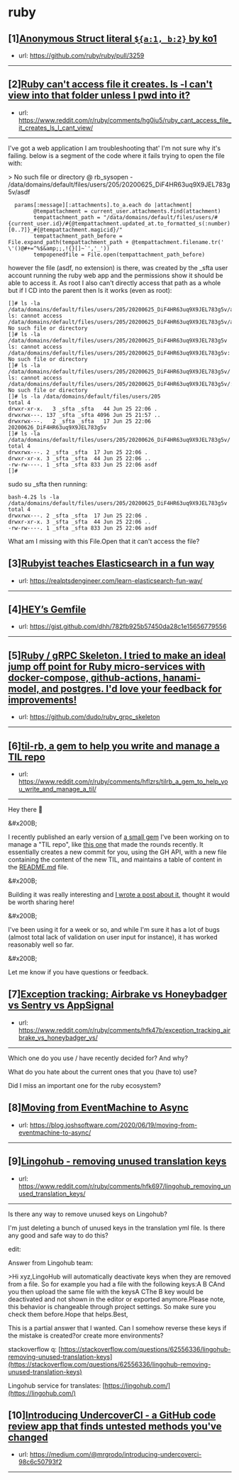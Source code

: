 # ruby
## [1][Anonymous Struct literal `${a:1, b:2}` by ko1](https://www.reddit.com/r/ruby/comments/hg2bm1/anonymous_struct_literal_a1_b2_by_ko1/)
- url: https://github.com/ruby/ruby/pull/3259
---

## [2][Ruby can't access file it creates. ls -l can't view into that folder unless I pwd into it?](https://www.reddit.com/r/ruby/comments/hg0iu5/ruby_cant_access_file_it_creates_ls_l_cant_view/)
- url: https://www.reddit.com/r/ruby/comments/hg0iu5/ruby_cant_access_file_it_creates_ls_l_cant_view/
---
I've got a web application I am troubleshooting that' I'm not sure why it's failing. below is a segment of the code where it fails trying to open the file with:

&gt; No such file or directory @ rb_sysopen - /data/domains/default/files/users/205/20200625_DiF4HR63uq9X9JEL783g5v/asdf

      params[:message][:attachments].to_a.each do |attachment|
            @tempattachment = current_user.attachments.find(attachment)
            tempattachment_path = "/data/domains/default/files/users/#{current_user.id}/#{@tempattachment.updated_at.to_formatted_s(:number)[0..7]}_#{@tempattachment.magicid}/"
            tempattachment_path_before = File.expand_path(tempattachment_path + @tempattachment.filename.tr(' \'()@#+=^%$&amp;;,!{}[]~`','_'))
            tempopenedfile = File.open(tempattachment_path_before)

however the file (asdf, no extension) is there, was created by the _sfta user account running the ruby web app and the permissions show it should be able to access it. As root I also can't directly access that path as a whole but if I CD into the parent then ls it works (even as root):

    []# ls -la /data/domains/default/files/users/205/20200625_DiF4HR63uq9X9JEL783g5v/asdf
    ls: cannot access /data/domains/default/files/users/205/20200625_DiF4HR63uq9X9JEL783g5v/asdf: No such file or directory
    []# ls -la /data/domains/default/files/users/205/20200625_DiF4HR63uq9X9JEL783g5v
    ls: cannot access /data/domains/default/files/users/205/20200625_DiF4HR63uq9X9JEL783g5v: No such file or directory
    []# ls -la /data/domains/default/files/users/205/20200625_DiF4HR63uq9X9JEL783g5v/
    ls: cannot access /data/domains/default/files/users/205/20200625_DiF4HR63uq9X9JEL783g5v/: No such file or directory
    []# ls -la /data/domains/default/files/users/205
    total 4
    drwxr-xr-x.   3 _sfta _sfta   44 Jun 25 22:06 .
    drwxrwx---. 137 _sfta _sfta 4096 Jun 25 21:57 ..
    drwxrwx---.   2 _sfta _sfta   17 Jun 25 22:06 20200626_DiF4HR63uq9X9JEL783g5v
    []# ls -la /data/domains/default/files/users/205/20200626_DiF4HR63uq9X9JEL783g5v/
    total 4
    drwxrwx---. 2 _sfta _sfta  17 Jun 25 22:06 .
    drwxr-xr-x. 3 _sfta _sfta  44 Jun 25 22:06 ..
    -rw-rw----. 1 _sfta _sfta 833 Jun 25 22:06 asdf
    []#

sudo su _sfta then running:

    bash-4.2$ ls -la /data/domains/default/files/users/205/20200625_DiF4HR63uq9X9JEL783g5v
    total 4
    drwxrwx---. 2 _sfta _sfta  17 Jun 25 22:06 .
    drwxr-xr-x. 3 _sfta _sfta  44 Jun 25 22:06 ..
    -rw-rw----. 1 _sfta _sfta 833 Jun 25 22:06 asdf

What am I missing with this File.Open that it can't access the file?
## [3][Rubyist teaches Elasticsearch in a fun way](https://www.reddit.com/r/ruby/comments/hfpr6p/rubyist_teaches_elasticsearch_in_a_fun_way/)
- url: https://realptsdengineer.com/learn-elasticsearch-fun-way/
---

## [4][HEY’s Gemfile](https://www.reddit.com/r/ruby/comments/hfhrcb/heys_gemfile/)
- url: https://gist.github.com/dhh/782fb925b57450da28c1e15656779556
---

## [5][Ruby / gRPC Skeleton. I tried to make an ideal jump off point for Ruby micro-services with docker-compose, github-actions, hanami-model, and postgres. I'd love your feedback for improvements!](https://www.reddit.com/r/ruby/comments/hfpyfg/ruby_grpc_skeleton_i_tried_to_make_an_ideal_jump/)
- url: https://github.com/dudo/ruby_grpc_skeleton
---

## [6][til-rb, a gem to help you write and manage a TIL repo](https://www.reddit.com/r/ruby/comments/hflzrs/tilrb_a_gem_to_help_you_write_and_manage_a_til/)
- url: https://www.reddit.com/r/ruby/comments/hflzrs/tilrb_a_gem_to_help_you_write_and_manage_a_til/
---
Hey there 👋

&amp;#x200B;

I recently published an early version of [a small gem](https://github.com/pjambet/til-rb/) I've been working on to manage a "TIL repo", like [this one](https://github.com/jbranchaud/til) that made the rounds recently. It essentially creates a new commit for you, using the GH API, with a new file containing the content of the new TIL, and maintains a table of content in the [README.md](https://README.md) file.

&amp;#x200B;

Building it was really interesting and [I wrote a post about it](https://blog.pjam.me/posts/til-cli/), thought it would be worth sharing here!

&amp;#x200B;

I've been using it for a week or so, and while I'm sure it has a lot of bugs (almost total lack of validation on user input for instance), it has worked reasonably well so far.

&amp;#x200B;

Let me know if you have questions or feedback.
## [7][Exception tracking: Airbrake vs Honeybadger vs Sentry vs AppSignal](https://www.reddit.com/r/ruby/comments/hfk47b/exception_tracking_airbrake_vs_honeybadger_vs/)
- url: https://www.reddit.com/r/ruby/comments/hfk47b/exception_tracking_airbrake_vs_honeybadger_vs/
---
Which one do you use / have recently decided for? And why?

What do you hate about the current ones that you (have to) use?

Did I miss an important one for the ruby ecosystem?
## [8][Moving from EventMachine to Async](https://www.reddit.com/r/ruby/comments/hfgsdf/moving_from_eventmachine_to_async/)
- url: https://blog.joshsoftware.com/2020/06/19/moving-from-eventmachine-to-async/
---

## [9][Lingohub - removing unused translation keys](https://www.reddit.com/r/ruby/comments/hfk697/lingohub_removing_unused_translation_keys/)
- url: https://www.reddit.com/r/ruby/comments/hfk697/lingohub_removing_unused_translation_keys/
---
Is there any way to remove unused keys on Lingohub?

I'm just deleting a bunch of unused keys in the translation yml file. Is there any good and safe way to do this?

edit:

Answer from Lingohub team:

&gt;Hi xyz,LingoHub will automatically deactivate keys when they are removed from a file. So for example you had a file with the following keys:A B CAnd you then upload the same file with the keysA CThe B key would be deactivated and not shown in the editor or exported anymore.Please note, this behavior is changeable through project settings. So make sure you check them before.Hope that helps.Best,

This is a partial answer that I wanted. Can I somehow reverse these keys if the mistake is created?or create more environments?

stackoverflow q: [https://stackoverflow.com/questions/62556336/lingohub-removing-unused-translation-keys](https://stackoverflow.com/questions/62556336/lingohub-removing-unused-translation-keys)

  
Lingohub service for translates: [https://lingohub.com/](https://lingohub.com/)
## [10][Introducing UndercoverCI - a GitHub code review app that finds untested methods you've changed](https://www.reddit.com/r/ruby/comments/hf8070/introducing_undercoverci_a_github_code_review_app/)
- url: https://medium.com/@mrgrodo/introducing-undercoverci-98c6c50793f2
---

